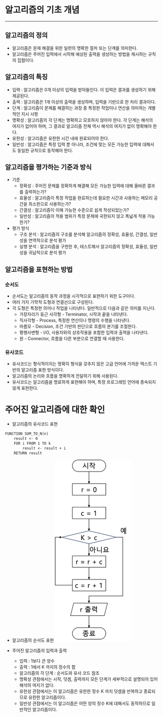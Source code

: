 # 알고리즘의 기초 개념

---

## 알고리즘의 정의

- 알고리즘은 문제 해결을 위한 일련의 명확한 절차 또는 단계를 의미한다.
- 알고리즘은 주어진 입력에서 시작해 예상된 출력을 생성하는 방법을 제시하는 규칙의 집합이다.

## 알고리즘의 특징

- 입력 : 알고리즘은 0개 이상의 입력을 받아들인다. 이 입력은 결과를 생성하기 위해 제공된다.
- 출력 : 알고리즘은 1개 이상의 출력을 생성하며, 입력을 기반으로 한 처리 결과이다.
- 단계 : 알고리즘이 문제를 해결하는 과정 중 특정한 작업이나 연산을 의미하는 개별적인 지시 사항
- 명확성 : 알고리즘의 각 단계는 명확하고 모호하지 않아야 한다. 각 단계는 해석의 여지가 없어야 하며, 그 결과로 알고리즘 전체 역시 해석의 여지가 없이 명확해야 한다.
- 유한성 : 알고리즘은 유한한 시간 내에 완료되어야 한다.
- 일반성 : 알고리즘은 특정 입력 뿐 아니라, 조건에 맞는 모든 가능한 입력에 대해서도 동일한 규칙으로 동작해야 한다.

## 알고리즘을 평가하는 기준과 방식

- 기준
  - 정확성 : 주어진 문제를 정확하게 해결해 모든 가능한 입력에 대해 올바른 결과를 출력하는가?
  - 효율성 : 알고리즘이 특정 작업을 완료하는데 필요한 시간과 사용하는 메모리 공간을 최소한으로 사용하는가?
  - 간결성 : 알고리즘이 이해 가능한 수준으로 쉽게 작성되었는가?
  - 일반성 : 알고리즘의 적용 범위가 특정 문제에 국한되지 않고 폭넓게 적용 가능한가?
- 평가 방식
  - 구조 분석 : 알고리즘의 구조를 분석해 알고리즘의 정확성, 효율성, 간결성, 일반성을 연역적으로 분석 평가
  - 실행 분석 : 알고리즘을 구현한 후, 테스트해서 알고리즘의 정확성, 효율성, 일반성을 귀납적으로 분석 평가

## 알고리즘을 표현하는 방법

### 순서도

- 순서도는 알고리즘의 동작 과정을 시각적으로 표현하기 위한 도구이다.
- 여러 가지 기학적 도형과 연결선으로 구성된다.
- 각 도형은 특정한 의미나 작업을 나타낸다. 일반적으로 다음과 같은 의미를 지닌다.
  - 가장자리가 둥근 사각형 - Terminator, 시작과 끝을 나타낸다.
  - 직사각형 - Process, 특정한 연산이나 명령의 수행을 나타낸다.
  - 마름모 - Decision, 조건 기반의 판단으로 흐름의 분기를 조절한다.
  - 평행사변형 - I/O, 사용자와의 상호작용을 포함한 입력과 출력을 나타낸다.
  - 원 - Connector, 흐름을 다른 부분으로 연결할 때 사용한다.

### 유사코드

- 유사코드는 형식적이지는 명확히 형식을 갖추지 않은 고급 언어에 가까운 텍스트 기반의 알고리즘 표현 방식이다.
- 알고리즘의 논리와 흐름을 명확하게 전달하기 위해 사용된다.
- 유사코드는 알고리즘을 명료하게 표현해야 하며, 특정 프로그래밍 언어에 종속되지 않게 표현한다.

# 주어진 알고리즘에 대한 확인

- 알고리즘의 유사코드 표현

```
FUNCTION SUM_TO_N(n)
    result <- 0
    FOR i FROM 1 TO k
        result <- result + i
    RETURN result
```

- 알고리즘의 순서도 표현
  <img src="./image1.png" height="600">

- 주어진 알고리즘의 입력과 출력
  - 입력 : 1보다 큰 양수
  - 출력 : 1에서 K 까지의 정수의 합
  - 알고리즘의 각 단계 : 순서도와 유사 코드 참조
  - 명확성 관점에서는 시작, 덧셈, 출력까지 모든 단계가 세부적으로 설명되어 있어 해석의 여지가 없다.
  - 유한성 관점에서는 이 알고리즘은 유한한 정수 K 까지 덧셈을 반복하고 종료되므로 유한한 알고리즘이다.
  - 일반성 관점에서는 이 알고리즘은 어떤 양의 정수 K에 대해서도 동작하므로 일반적인 알고리즘이다.
